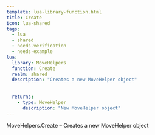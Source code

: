 ```yaml
---
template: lua-library-function.html
title: Create
icon: lua-shared
tags:
  - lua
  - shared
  - needs-verification
  - needs-example
lua:
  library: MoveHelpers
  function: Create
  realm: shared
  description: "Creates a new MoveHelper object"
  
  
  returns:
    - type: MoveHelper
      description: "New MoveHelper object"
---
```


<div class="lua__search__keywords">
MoveHelpers.Create &#x2013; Creates a new MoveHelper object
</div>
